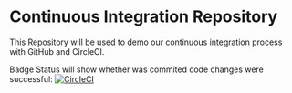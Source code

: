 # Continuous Integration Repository

This Repository will be used to demo our continuous integration process with GitHub and CircleCI.


Badge Status will show whether was commited code changes were successful: 
[![CircleCI](https://circleci.com/gh/christinebyron/Continuous-Integration-Repository.svg?style=svg)](https://circleci.com/gh/christinebyron/Continuous-Integration-Repository)

